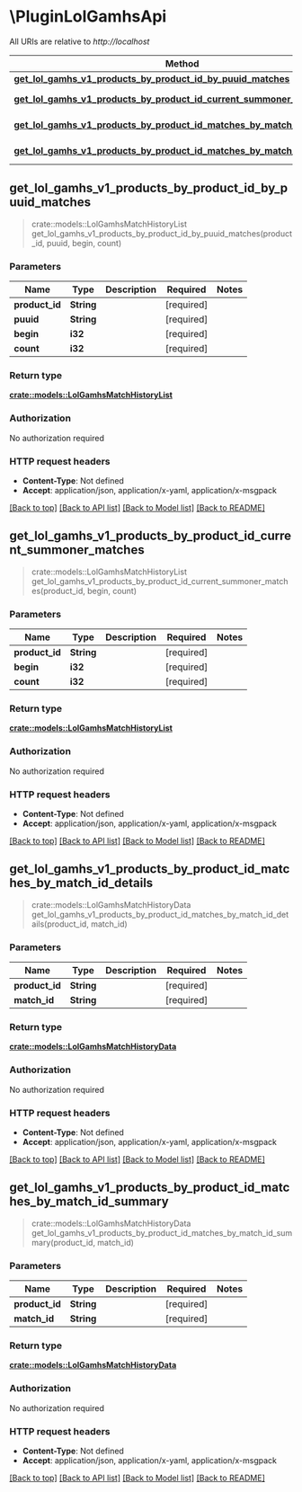 # \PluginLolGamhsApi

All URIs are relative to *http://localhost*

Method | HTTP request | Description
------------- | ------------- | -------------
[**get_lol_gamhs_v1_products_by_product_id_by_puuid_matches**](PluginLolGamhsApi.md#get_lol_gamhs_v1_products_by_product_id_by_puuid_matches) | **Get** /lol-gamhs/v1/products/{productId}/{puuid}/matches | 
[**get_lol_gamhs_v1_products_by_product_id_current_summoner_matches**](PluginLolGamhsApi.md#get_lol_gamhs_v1_products_by_product_id_current_summoner_matches) | **Get** /lol-gamhs/v1/products/{productId}/current-summoner/matches | 
[**get_lol_gamhs_v1_products_by_product_id_matches_by_match_id_details**](PluginLolGamhsApi.md#get_lol_gamhs_v1_products_by_product_id_matches_by_match_id_details) | **Get** /lol-gamhs/v1/products/{productId}/matches/{matchId}/details | 
[**get_lol_gamhs_v1_products_by_product_id_matches_by_match_id_summary**](PluginLolGamhsApi.md#get_lol_gamhs_v1_products_by_product_id_matches_by_match_id_summary) | **Get** /lol-gamhs/v1/products/{productId}/matches/{matchId}/summary | 



## get_lol_gamhs_v1_products_by_product_id_by_puuid_matches

> crate::models::LolGamhsMatchHistoryList get_lol_gamhs_v1_products_by_product_id_by_puuid_matches(product_id, puuid, begin, count)


### Parameters


Name | Type | Description  | Required | Notes
------------- | ------------- | ------------- | ------------- | -------------
**product_id** | **String** |  | [required] |
**puuid** | **String** |  | [required] |
**begin** | **i32** |  | [required] |
**count** | **i32** |  | [required] |

### Return type

[**crate::models::LolGamhsMatchHistoryList**](LolGamhsMatchHistoryList.md)

### Authorization

No authorization required

### HTTP request headers

- **Content-Type**: Not defined
- **Accept**: application/json, application/x-yaml, application/x-msgpack

[[Back to top]](#) [[Back to API list]](../README.md#documentation-for-api-endpoints) [[Back to Model list]](../README.md#documentation-for-models) [[Back to README]](../README.md)


## get_lol_gamhs_v1_products_by_product_id_current_summoner_matches

> crate::models::LolGamhsMatchHistoryList get_lol_gamhs_v1_products_by_product_id_current_summoner_matches(product_id, begin, count)


### Parameters


Name | Type | Description  | Required | Notes
------------- | ------------- | ------------- | ------------- | -------------
**product_id** | **String** |  | [required] |
**begin** | **i32** |  | [required] |
**count** | **i32** |  | [required] |

### Return type

[**crate::models::LolGamhsMatchHistoryList**](LolGamhsMatchHistoryList.md)

### Authorization

No authorization required

### HTTP request headers

- **Content-Type**: Not defined
- **Accept**: application/json, application/x-yaml, application/x-msgpack

[[Back to top]](#) [[Back to API list]](../README.md#documentation-for-api-endpoints) [[Back to Model list]](../README.md#documentation-for-models) [[Back to README]](../README.md)


## get_lol_gamhs_v1_products_by_product_id_matches_by_match_id_details

> crate::models::LolGamhsMatchHistoryData get_lol_gamhs_v1_products_by_product_id_matches_by_match_id_details(product_id, match_id)


### Parameters


Name | Type | Description  | Required | Notes
------------- | ------------- | ------------- | ------------- | -------------
**product_id** | **String** |  | [required] |
**match_id** | **String** |  | [required] |

### Return type

[**crate::models::LolGamhsMatchHistoryData**](LolGamhsMatchHistoryData.md)

### Authorization

No authorization required

### HTTP request headers

- **Content-Type**: Not defined
- **Accept**: application/json, application/x-yaml, application/x-msgpack

[[Back to top]](#) [[Back to API list]](../README.md#documentation-for-api-endpoints) [[Back to Model list]](../README.md#documentation-for-models) [[Back to README]](../README.md)


## get_lol_gamhs_v1_products_by_product_id_matches_by_match_id_summary

> crate::models::LolGamhsMatchHistoryData get_lol_gamhs_v1_products_by_product_id_matches_by_match_id_summary(product_id, match_id)


### Parameters


Name | Type | Description  | Required | Notes
------------- | ------------- | ------------- | ------------- | -------------
**product_id** | **String** |  | [required] |
**match_id** | **String** |  | [required] |

### Return type

[**crate::models::LolGamhsMatchHistoryData**](LolGamhsMatchHistoryData.md)

### Authorization

No authorization required

### HTTP request headers

- **Content-Type**: Not defined
- **Accept**: application/json, application/x-yaml, application/x-msgpack

[[Back to top]](#) [[Back to API list]](../README.md#documentation-for-api-endpoints) [[Back to Model list]](../README.md#documentation-for-models) [[Back to README]](../README.md)

